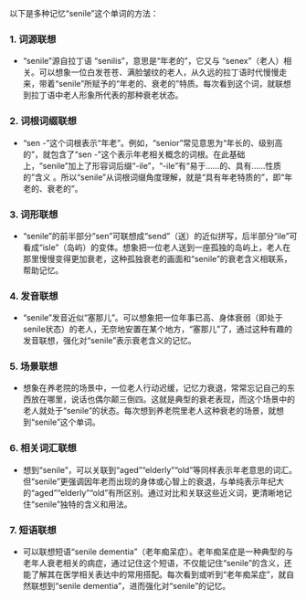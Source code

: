以下是多种记忆“senile”这个单词的方法：

### 1. 词源联想
 - “senile”源自拉丁语 “senilis”，意思是“年老的”，它又与 “senex”（老人）相关。可以想象一位白发苍苍、满脸皱纹的老人，从久远的拉丁语时代慢慢走来，带着“senile”所赋予的“年老的、衰老的”特质。每次看到这个词，就联想到拉丁语中老人形象所代表的那种衰老状态。

### 2. 词根词缀联想
 - “sen -”这个词根表示“年老”。例如，“senior”常见意思为“年长的、级别高的”，就包含了“sen -”这个表示年老相关概念的词根。在此基础上，“senile”加上了形容词后缀“-ile”，“-ile”有“易于……的、具有……性质的”含义 。所以“senile”从词根词缀角度理解，就是“具有年老特质的”，即“年老的、衰老的”。

### 3. 词形联想
 - “senile”的前半部分“sen”可联想成“send”（送）的近似拼写，后半部分“ile”可看成“isle”（岛屿）的变体。想象把一位老人送到一座孤独的岛屿上，老人在那里慢慢变得更加衰老，这种孤独衰老的画面和“senile”的衰老含义相联系，帮助记忆。

### 4. 发音联想
 - “senile”发音近似“塞那儿”。可以想象把一位年事已高、身体衰弱（即处于senile状态）的老人，无奈地安置在某个地方，“塞那儿”了，通过这种有趣的发音联想，强化对“senile”表示衰老含义的记忆。

### 5. 场景联想
 - 想象在养老院的场景中，一位老人行动迟缓，记忆力衰退，常常忘记自己的东西放在哪里，说话也偶尔颠三倒四。这就是典型的衰老表现，而这个场景中的老人就处于“senile”的状态。每次想到养老院里老人这种衰老的场景，就想到“senile”这个单词。

### 6. 相关词汇联想
 - 想到“senile”，可以关联到“aged”“elderly”“old”等同样表示年老意思的词汇。但“senile”更强调因年老而出现的身体或心智上的衰退，与单纯表示年纪大的“aged”“elderly”“old”有所区别。通过对比和关联这些近义词，更清晰地记住“senile”独特的含义和用法。

### 7. 短语联想
 - 可以联想短语“senile dementia”（老年痴呆症）。老年痴呆症是一种典型的与老年人衰老相关的病症，通过记住这个短语，不仅能记住“senile”的含义，还能了解其在医学相关表达中的常用搭配。每次看到或听到“老年痴呆症”，就自然联想到“senile dementia”，进而强化对“senile”的记忆。 
